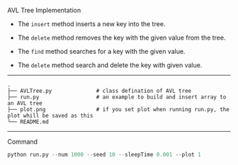 AVL Tree Implementation 

- The ```insert``` method inserts a new key into the tree. 

- The ```delete``` method removes the key with the given value from the tree.

- The ```find``` method searches for a key with the given value.

- The ```delete``` method search and delete the key with given value.



-------

    .
    ├── AVLTree.py              # class defination of AVL tree
    ├── run.py                  # an example to build and insert array to an AVL tree
    ├── plot.png                # if you set plot when running run.py, the plot whill be saved as this
    └── README.md

-------
Command
```python
python run.py --num 1000 --seed 10 --sleepTime 0.001 --plot 1
```
